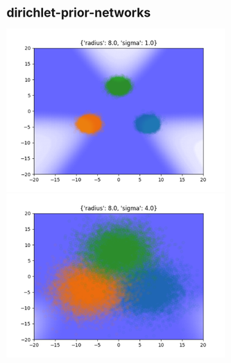 # dirichlet-prior-networks



![](./outputs/synthetic/radius-8.0-sigma-1.0.png)
![](./outputs/synthetic/radius-8.0-sigma-4.0.png)

